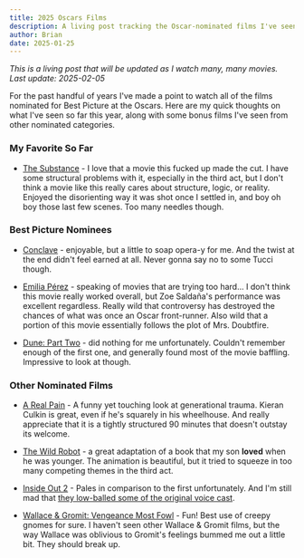 ```yaml
---
title: 2025 Oscars Films
description: A living post tracking the Oscar-nominated films I've seen this year.
author: Brian
date: 2025-01-25
---
```


_This is a living post that will be updated as I watch many, many movies. Last update: 2025-02-05_

For the past handful of years I've made a point to watch all of the films nominated for Best Picture at the Oscars. Here are my quick thoughts on what I've seen so far this year, along with some bonus films I've seen from other nominated categories.

### My Favorite So Far

- [The Substance](https://www.imdb.com/title/tt17526714/) - I love that a movie this fucked up made the cut. I have some structural problems with it, especially in the third act, but I don't think a movie like this really cares about structure, logic, or reality. Enjoyed the disorienting way it was shot once I settled in, and boy oh boy those last few scenes. Too many needles though.

### Best Picture Nominees

- [Conclave](https://www.imdb.com/title/tt20215234/) - enjoyable, but a little to soap opera-y for me. And the twist at the end didn't feel earned at all. Never gonna say no to some Tucci though.

- [Emilia Pérez](https://www.imdb.com/title/tt20221436/) - speaking of movies that are trying too hard... I don't think this movie really worked overall, but Zoe Saldaña's performance was excellent regardless. Really wild that controversy has destroyed the chances of what was once an Oscar front-runner. Also wild that a portion of this movie essentially follows the plot of Mrs. Doubtfire.

- [Dune: Part Two](https://www.imdb.com/title/tt15239678/) - did nothing for me unfortunately. Couldn't remember enough of the first one, and generally found most of the movie baffling. Impressive to look at though.

### Other Nominated Films

- [A Real Pain](https://www.imdb.com/title/tt21823606/) - A funny yet touching look at generational trauma. Kieran Culkin is great, even if he's squarely in his wheelhouse. And really appreciate that it is a tightly structured 90 minutes that doesn't outstay its welcome.

- [The Wild Robot](https://www.imdb.com/title/tt29623480/) - a great adaptation of a book that my son **loved** when he was younger. The animation is beautiful, but it tried to squeeze in too many competing themes in the third act.

- [Inside Out 2](https://www.imdb.com/title/tt22022452/) - Pales in comparison to the first unfortunately. And I'm still mad that [they low-balled some of the original voice cast](https://people.com/why-did-mindy-kaling-bill-hader-not-return-inside-out-2-8665675).

- [Wallace & Gromit: Vengeance Most Fowl](https://www.imdb.com/title/tt17163970/) - Fun! Best use of creepy gnomes for sure. I haven't seen other Wallace & Gromit films, but the way Wallace was oblivious to Gromit's feelings bummed me out a little bit. They should break up.
